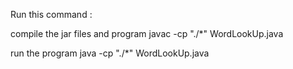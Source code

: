 Run this command : 

compile the jar files and program
javac -cp "./*" WordLookUp.java


run the program
java -cp "./*" WordLookUp.java
